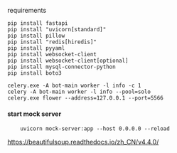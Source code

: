 requirements
```
pip install fastapi
pip install "uvicorn[standard]"
pip install pillow
pip install "redis[hiredis]"
pip install pyyaml
pip install websocket-client
pip install websocket-client[optional]
pip install mysql-connector-python
pip install boto3
```




```
celery.exe -A bot-main worker -l info -c 1
celery -A bot-main worker -l info --pool=solo 
celery.exe flower --address=127.0.0.1 --port=5566
``` 
#### start mock server
```
    uvicorn mock-server:app --host 0.0.0.0 --reload
```


https://beautifulsoup.readthedocs.io/zh_CN/v4.4.0/
